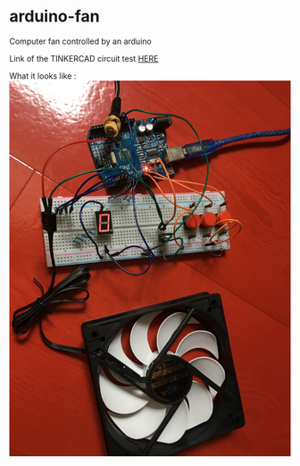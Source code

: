 # arduino-fan
Computer fan controlled by an arduino

Link of the TINKERCAD circuit test [HERE](https://www.tinkercad.com/things/lIXlfvG67pX-stunning-kieran-jaagub/editel?sharecode=BzYAwx53mfbkyoWPvMUTckXvs0S0qRSO2L_rUaqyRsg=)

What it looks like :
![Real circuit](/images/real_circuit.jpg)
